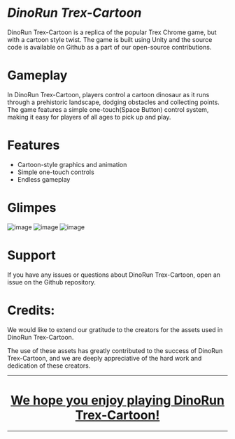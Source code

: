 # *********************DinoRun Trex-Cartoon*********************

DinoRun Trex-Cartoon is a replica of the popular Trex Chrome game, but with a cartoon style twist. The game is built using Unity and the source code is available on Github as a part of our open-source contributions.

# Gameplay

In DinoRun Trex-Cartoon, players control a cartoon dinosaur as it runs through a prehistoric landscape, dodging obstacles and collecting points. The game features a simple one-touch(Space Button) control system, making it easy for players of all ages to pick up and play.

# Features

- Cartoon-style graphics and animation
- Simple one-touch controls
- Endless gameplay

# Glimpes
![image](https://user-images.githubusercontent.com/84278213/214000968-8c57db65-a5ef-4658-acb2-778b28522beb.png)
![image](https://user-images.githubusercontent.com/84278213/214001065-2f354a7f-4674-4392-b423-cf0448eb2368.png)
![image](https://user-images.githubusercontent.com/84278213/214001227-97f2dfc0-3527-4b63-9631-900193390c3b.png)

# Support
If you have any issues or questions about DinoRun Trex-Cartoon, open an issue on the Github repository.

# Credits:
We would like to extend our gratitude to the  creators for the assets used in DinoRun Trex-Cartoon.

The use of these assets has greatly contributed to the success of DinoRun Trex-Cartoon, and we are deeply appreciative of the hard work and dedication of these creators.
<div align="center">


**************************************************************
# [We hope you enjoy playing DinoRun Trex-Cartoon!](https://github.com/sponsors/himanshuskyrockets/)
***************************************************************
</div>

